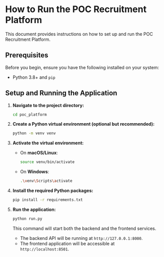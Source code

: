 # How to Run the POC Recruitment Platform

This document provides instructions on how to set up and run the POC Recruitment Platform.

## Prerequisites

Before you begin, ensure you have the following installed on your system:
- Python 3.8+ and `pip`

## Setup and Running the Application

1.  **Navigate to the project directory:**
    ```bash
    cd poc_platform
    ```

2.  **Create a Python virtual environment (optional but recommended):**
    ```bash
    python -m venv venv
    ```

3.  **Activate the virtual environment:**
    - On **macOS/Linux**:
      ```bash
      source venv/bin/activate
      ```
    - On **Windows**:
      ```bash
      .\venv\Scripts\activate
      ```

4.  **Install the required Python packages:**
    ```bash
    pip install -r requirements.txt
    ```

5.  **Run the application:**
    ```bash
    python run.py
    ```
    This command will start both the backend and the frontend services.

    - The backend API will be running at `http://127.0.0.1:8000`.
    - The frontend application will be accessible at `http://localhost:8501`.
